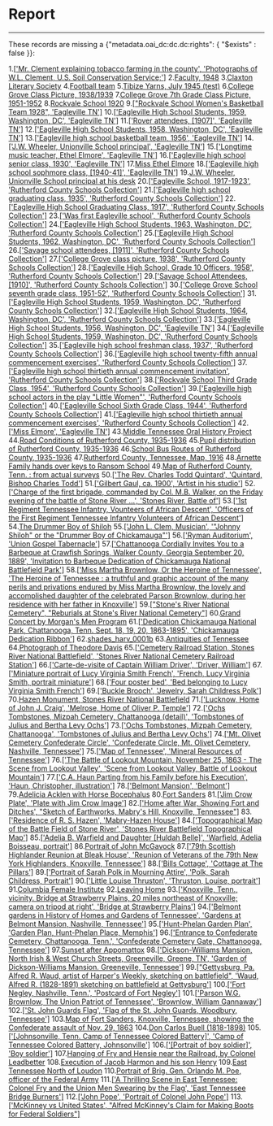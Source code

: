 # Report
---

These records are missing a {"metadata.oai_dc:dc.dc:rights": { "$exists" : false }}:

1.[['Mr. Clement explaining tobacco farming in the county', 'Photographs of W.L. Clement, U.S. Soil Conservation Service;']](http://cdm15838.contentdm.oclc.org/oai/oai.php?verb=GetRecord&identifier=oai:cdm15838.contentdm.oclc.org:cannon/370&metadataPrefix=oai_dc)
2.[Faculty, 1948](http://cdm15838.contentdm.oclc.org/oai/oai.php?verb=GetRecord&identifier=oai:cdm15838.contentdm.oclc.org:mtsu1/1528&metadataPrefix=oai_dc)
3.[Claxton Literary Society](http://cdm15838.contentdm.oclc.org/oai/oai.php?verb=GetRecord&identifier=oai:cdm15838.contentdm.oclc.org:mtsu1/1979&metadataPrefix=oai_dc)
4.[Football team](http://cdm15838.contentdm.oclc.org/oai/oai.php?verb=GetRecord&identifier=oai:cdm15838.contentdm.oclc.org:mtsu1/1981&metadataPrefix=oai_dc)
5.[Tibize Yarns, July 1945 (test)](http://cdm15838.contentdm.oclc.org/oai/oai.php?verb=GetRecord&identifier=oai:cdm15838.contentdm.oclc.org:p15838coll4/6109&metadataPrefix=oai_dc)
6.[College Grove Class Picture, 1938/1939](http://cdm15838.contentdm.oclc.org/oai/oai.php?verb=GetRecord&identifier=oai:cdm15838.contentdm.oclc.org:schools/1&metadataPrefix=oai_dc)
7.[College Grove 7th Grade Class Picture, 1951-1952](http://cdm15838.contentdm.oclc.org/oai/oai.php?verb=GetRecord&identifier=oai:cdm15838.contentdm.oclc.org:schools/2&metadataPrefix=oai_dc)
8.[Rockvale School 1920](http://cdm15838.contentdm.oclc.org/oai/oai.php?verb=GetRecord&identifier=oai:cdm15838.contentdm.oclc.org:schools/3&metadataPrefix=oai_dc)
9.[["Rockvale School Women's Basketball Team 1928", 'Eagleville TN']](http://cdm15838.contentdm.oclc.org/oai/oai.php?verb=GetRecord&identifier=oai:cdm15838.contentdm.oclc.org:schools/4&metadataPrefix=oai_dc)
10.[['Eagleville High School Students, 1959, Washington, DC', 'Eagleville TN']](http://cdm15838.contentdm.oclc.org/oai/oai.php?verb=GetRecord&identifier=oai:cdm15838.contentdm.oclc.org:schools/7&metadataPrefix=oai_dc)
11.[['Rover attendees, [1907]', 'Eagleville TN']](http://cdm15838.contentdm.oclc.org/oai/oai.php?verb=GetRecord&identifier=oai:cdm15838.contentdm.oclc.org:schools/8&metadataPrefix=oai_dc)
12.[['Eagleville High School Students, 1958, Washington, DC', 'Eagleville TN']](http://cdm15838.contentdm.oclc.org/oai/oai.php?verb=GetRecord&identifier=oai:cdm15838.contentdm.oclc.org:schools/9&metadataPrefix=oai_dc)
13.[['Eagleville high school basketball team, 1956', 'Eagleville TN']](http://cdm15838.contentdm.oclc.org/oai/oai.php?verb=GetRecord&identifier=oai:cdm15838.contentdm.oclc.org:schools/10&metadataPrefix=oai_dc)
14.[['J.W. Wheeler, Unionville School principal', 'Eagleville TN']](http://cdm15838.contentdm.oclc.org/oai/oai.php?verb=GetRecord&identifier=oai:cdm15838.contentdm.oclc.org:schools/11&metadataPrefix=oai_dc)
15.[['Longtime music teacher, Ethel Elmore', 'Eagleville TN']](http://cdm15838.contentdm.oclc.org/oai/oai.php?verb=GetRecord&identifier=oai:cdm15838.contentdm.oclc.org:schools/12&metadataPrefix=oai_dc)
16.[['Eagleville high school senior class, 1930', 'Eagleville TN']](http://cdm15838.contentdm.oclc.org/oai/oai.php?verb=GetRecord&identifier=oai:cdm15838.contentdm.oclc.org:schools/13&metadataPrefix=oai_dc)
17.[Miss Ethel Elmore](http://cdm15838.contentdm.oclc.org/oai/oai.php?verb=GetRecord&identifier=oai:cdm15838.contentdm.oclc.org:schools/14&metadataPrefix=oai_dc)
18.[['Eagleville high school sophmore class, [1940-41]', 'Eagleville TN']](http://cdm15838.contentdm.oclc.org/oai/oai.php?verb=GetRecord&identifier=oai:cdm15838.contentdm.oclc.org:schools/15&metadataPrefix=oai_dc)
19.[J.W. Wheeler, Unionville School principal at his desk](http://cdm15838.contentdm.oclc.org/oai/oai.php?verb=GetRecord&identifier=oai:cdm15838.contentdm.oclc.org:schools/16&metadataPrefix=oai_dc)
20.[['Eagleville School, 1917-1923', 'Rutherford County Schools Collection']](http://cdm15838.contentdm.oclc.org/oai/oai.php?verb=GetRecord&identifier=oai:cdm15838.contentdm.oclc.org:schools/17&metadataPrefix=oai_dc)
21.[['Eagleville high school graduating class, 1935', 'Rutherford County Schools Collection']](http://cdm15838.contentdm.oclc.org/oai/oai.php?verb=GetRecord&identifier=oai:cdm15838.contentdm.oclc.org:schools/18&metadataPrefix=oai_dc)
22.[['Eagleville High School Graduating Class, 1917', 'Rutherford County Schools Collection']](http://cdm15838.contentdm.oclc.org/oai/oai.php?verb=GetRecord&identifier=oai:cdm15838.contentdm.oclc.org:schools/19&metadataPrefix=oai_dc)
23.[['Was first Eagleville school', 'Rutherford County Schools Collection']](http://cdm15838.contentdm.oclc.org/oai/oai.php?verb=GetRecord&identifier=oai:cdm15838.contentdm.oclc.org:schools/20&metadataPrefix=oai_dc)
24.[['Eagleville High School Students, 1963, Washington, DC', 'Rutherford County Schools Collection']](http://cdm15838.contentdm.oclc.org/oai/oai.php?verb=GetRecord&identifier=oai:cdm15838.contentdm.oclc.org:schools/21&metadataPrefix=oai_dc)
25.[['Eagleville High School Students, 1962, Washington, DC', 'Rutherford County Schools Collection']](http://cdm15838.contentdm.oclc.org/oai/oai.php?verb=GetRecord&identifier=oai:cdm15838.contentdm.oclc.org:schools/22&metadataPrefix=oai_dc)
26.[['Savage school attendees, [1911]', 'Rutherford County Schools Collection']](http://cdm15838.contentdm.oclc.org/oai/oai.php?verb=GetRecord&identifier=oai:cdm15838.contentdm.oclc.org:schools/23&metadataPrefix=oai_dc)
27.[['College Grove class picture, 1938', 'Rutherford County Schools Collection']](http://cdm15838.contentdm.oclc.org/oai/oai.php?verb=GetRecord&identifier=oai:cdm15838.contentdm.oclc.org:schools/24&metadataPrefix=oai_dc)
28.[['Eagleville High School, Grade 10 Officers, 1958', 'Rutherford County Schools Collection']](http://cdm15838.contentdm.oclc.org/oai/oai.php?verb=GetRecord&identifier=oai:cdm15838.contentdm.oclc.org:schools/25&metadataPrefix=oai_dc)
29.[['Savage School Attendees, [1910]', 'Rutherford County Schools Collection']](http://cdm15838.contentdm.oclc.org/oai/oai.php?verb=GetRecord&identifier=oai:cdm15838.contentdm.oclc.org:schools/26&metadataPrefix=oai_dc)
30.[['College Grove School seventh grade class, 1951-52', 'Rutherford County Schools Collection']](http://cdm15838.contentdm.oclc.org/oai/oai.php?verb=GetRecord&identifier=oai:cdm15838.contentdm.oclc.org:schools/27&metadataPrefix=oai_dc)
31.[['Eagleville High School Students, 1959, Washington, DC', 'Rutherford County Schools Collection']](http://cdm15838.contentdm.oclc.org/oai/oai.php?verb=GetRecord&identifier=oai:cdm15838.contentdm.oclc.org:schools/28&metadataPrefix=oai_dc)
32.[['Eagleville High School Students, 1964, Washington, DC', 'Rutherford County Schools Collection']](http://cdm15838.contentdm.oclc.org/oai/oai.php?verb=GetRecord&identifier=oai:cdm15838.contentdm.oclc.org:schools/29&metadataPrefix=oai_dc)
33.[['Eagleville High School Students, 1956, Washington, DC', 'Eagleville TN']](http://cdm15838.contentdm.oclc.org/oai/oai.php?verb=GetRecord&identifier=oai:cdm15838.contentdm.oclc.org:schools/30&metadataPrefix=oai_dc)
34.[['Eagleville High School Students, 1959, Washington, DC', 'Rutherford County Schools Collection']](http://cdm15838.contentdm.oclc.org/oai/oai.php?verb=GetRecord&identifier=oai:cdm15838.contentdm.oclc.org:schools/31&metadataPrefix=oai_dc)
35.[['Eagleville high school freshman class, 1937', 'Rutherford County Schools Collection']](http://cdm15838.contentdm.oclc.org/oai/oai.php?verb=GetRecord&identifier=oai:cdm15838.contentdm.oclc.org:schools/32&metadataPrefix=oai_dc)
36.[['Eagleville high school twenty-fifth annual commencement exercises', 'Rutherford County Schools Collection']](http://cdm15838.contentdm.oclc.org/oai/oai.php?verb=GetRecord&identifier=oai:cdm15838.contentdm.oclc.org:schools/33&metadataPrefix=oai_dc)
37.[['Eagleville high school thirtieth annual commencement invitation', 'Rutherford County Schools Collection']](http://cdm15838.contentdm.oclc.org/oai/oai.php?verb=GetRecord&identifier=oai:cdm15838.contentdm.oclc.org:schools/34&metadataPrefix=oai_dc)
38.[['Rockvale School Third Grade Class, 1954', 'Rutherford County Schools Collection']](http://cdm15838.contentdm.oclc.org/oai/oai.php?verb=GetRecord&identifier=oai:cdm15838.contentdm.oclc.org:schools/35&metadataPrefix=oai_dc)
39.[['Eagleville high school actors in the play "Little Women"', 'Rutherford County Schools Collection']](http://cdm15838.contentdm.oclc.org/oai/oai.php?verb=GetRecord&identifier=oai:cdm15838.contentdm.oclc.org:schools/36&metadataPrefix=oai_dc)
40.[['Eagleville School Sixth Grade Class, 1944', 'Rutherford County Schools Collection']](http://cdm15838.contentdm.oclc.org/oai/oai.php?verb=GetRecord&identifier=oai:cdm15838.contentdm.oclc.org:schools/37&metadataPrefix=oai_dc)
41.[['Eagleville high school thirtieth annual commencement exercises', 'Rutherford County Schools Collection']](http://cdm15838.contentdm.oclc.org/oai/oai.php?verb=GetRecord&identifier=oai:cdm15838.contentdm.oclc.org:schools/38&metadataPrefix=oai_dc)
42.[['Miss Elmore', 'Eagleville TN']](http://cdm15838.contentdm.oclc.org/oai/oai.php?verb=GetRecord&identifier=oai:cdm15838.contentdm.oclc.org:schools/39&metadataPrefix=oai_dc)
43.[Middle Tennessee Oral History Project](http://cdm15838.contentdm.oclc.org/oai/oai.php?verb=GetRecord&identifier=oai:cdm15838.contentdm.oclc.org:schools/40&metadataPrefix=oai_dc)
44.[Road Conditions of Rutherford County, 1935-1936](http://cdm15838.contentdm.oclc.org/oai/oai.php?verb=GetRecord&identifier=oai:cdm15838.contentdm.oclc.org:schools/41&metadataPrefix=oai_dc)
45.[Pupil distribution of Rutherford County, 1935-1936](http://cdm15838.contentdm.oclc.org/oai/oai.php?verb=GetRecord&identifier=oai:cdm15838.contentdm.oclc.org:schools/42&metadataPrefix=oai_dc)
46.[School Bus Routes of Rutherford County, 1935-1936](http://cdm15838.contentdm.oclc.org/oai/oai.php?verb=GetRecord&identifier=oai:cdm15838.contentdm.oclc.org:schools/43&metadataPrefix=oai_dc)
47.[Rutherford County, Tennessee, Map, 1916](http://cdm15838.contentdm.oclc.org/oai/oai.php?verb=GetRecord&identifier=oai:cdm15838.contentdm.oclc.org:schools/44&metadataPrefix=oai_dc)
48.[Arnette Family hands over keys to Ransom School](http://cdm15838.contentdm.oclc.org/oai/oai.php?verb=GetRecord&identifier=oai:cdm15838.contentdm.oclc.org:schools/46&metadataPrefix=oai_dc)
49.[Map of Rutherford County, Tenn. : from actual surveys](http://cdm15838.contentdm.oclc.org/oai/oai.php?verb=GetRecord&identifier=oai:cdm15838.contentdm.oclc.org:schools/47&metadataPrefix=oai_dc)
50.[['The Rev. Charles Todd Quintard', 'Quintard, Bishop Charles Todd']](http://cdm15838.contentdm.oclc.org/oai/oai.php?verb=GetRecord&identifier=oai:cdm15838.contentdm.oclc.org:shades/6&metadataPrefix=oai_dc)
51.[['Gilbert Gaul, ca. 1900', 'Artist in his studio']](http://cdm15838.contentdm.oclc.org/oai/oai.php?verb=GetRecord&identifier=oai:cdm15838.contentdm.oclc.org:shades/13&metadataPrefix=oai_dc)
52.[['Charge of the first brigade, commanded by Col. M.B. Walker, on the Friday evening of the battle of Stone River …', 'Stones River, Battle of']](http://cdm15838.contentdm.oclc.org/oai/oai.php?verb=GetRecord&identifier=oai:cdm15838.contentdm.oclc.org:shades/16&metadataPrefix=oai_dc)
53.[['1st Regiment Tennessee Infantry, Vounteers of African Descent', 'Officers of the First Regiment Tennessee Infantry Volunteers of African Descent']](http://cdm15838.contentdm.oclc.org/oai/oai.php?verb=GetRecord&identifier=oai:cdm15838.contentdm.oclc.org:shades/21&metadataPrefix=oai_dc)
54.[The Drummer Boy of Shiloh](http://cdm15838.contentdm.oclc.org/oai/oai.php?verb=GetRecord&identifier=oai:cdm15838.contentdm.oclc.org:shades/22&metadataPrefix=oai_dc)
55.[['John L. Clem, Musician', '"Johnny Shiloh" or the  "Drummer Boy of Chickamauga"']](http://cdm15838.contentdm.oclc.org/oai/oai.php?verb=GetRecord&identifier=oai:cdm15838.contentdm.oclc.org:shades/26&metadataPrefix=oai_dc)
56.[['Ryman Auditorium', 'Union Gospel Tabernacle']](http://cdm15838.contentdm.oclc.org/oai/oai.php?verb=GetRecord&identifier=oai:cdm15838.contentdm.oclc.org:shades/27&metadataPrefix=oai_dc)
57.[['Chattanooga Cordially Invites You to a Barbeque at Crawfish Springs, Walker County, Georgia September 20, 1889', 'Invitation to Barbeque Dedication of Chickamauga National Battlefield Park']](http://cdm15838.contentdm.oclc.org/oai/oai.php?verb=GetRecord&identifier=oai:cdm15838.contentdm.oclc.org:shades/30&metadataPrefix=oai_dc)
58.[['Miss Martha Brownlow,  Or the Heroine of Tennessee', 'The Heroine of Tennessee : a truthful and graphic account of the many perils and privations endured by Miss Martha Brownlow, the lovely and accomplished daughter of the celebrated Parson Brownlow, during her residence with her father in Knoxville']](http://cdm15838.contentdm.oclc.org/oai/oai.php?verb=GetRecord&identifier=oai:cdm15838.contentdm.oclc.org:shades/31&metadataPrefix=oai_dc)
59.[["Stone's River National Cemetery", "Reburials at Stone's River National Cemetery"]](http://cdm15838.contentdm.oclc.org/oai/oai.php?verb=GetRecord&identifier=oai:cdm15838.contentdm.oclc.org:shades/32&metadataPrefix=oai_dc)
60.[Grand Concert by Morgan's Men Program](http://cdm15838.contentdm.oclc.org/oai/oai.php?verb=GetRecord&identifier=oai:cdm15838.contentdm.oclc.org:shades/62&metadataPrefix=oai_dc)
61.[['Dedication Chickamauga National Park, Chattanooga, Tenn. Sept. 18, 19, 20, 1863-1895', 'Chickamauga Dedication Ribbon']](http://cdm15838.contentdm.oclc.org/oai/oai.php?verb=GetRecord&identifier=oai:cdm15838.contentdm.oclc.org:shades/79&metadataPrefix=oai_dc)
62.[shades_harv_0001b](http://cdm15838.contentdm.oclc.org/oai/oai.php?verb=GetRecord&identifier=oai:cdm15838.contentdm.oclc.org:shades/90&metadataPrefix=oai_dc)
63.[Antiquities of Tennessee](http://cdm15838.contentdm.oclc.org/oai/oai.php?verb=GetRecord&identifier=oai:cdm15838.contentdm.oclc.org:shades/100&metadataPrefix=oai_dc)
64.[Photograph of Theodore Davis](http://cdm15838.contentdm.oclc.org/oai/oai.php?verb=GetRecord&identifier=oai:cdm15838.contentdm.oclc.org:shades/105&metadataPrefix=oai_dc)
65.[['Cemetery Railroad Station, Stones River National Battlefield', 'Stones River National Cemetery Railroad Station']](http://cdm15838.contentdm.oclc.org/oai/oai.php?verb=GetRecord&identifier=oai:cdm15838.contentdm.oclc.org:shades/117&metadataPrefix=oai_dc)
66.[['Carte-de-visite of Captain William Driver', 'Driver, William']](http://cdm15838.contentdm.oclc.org/oai/oai.php?verb=GetRecord&identifier=oai:cdm15838.contentdm.oclc.org:shades/120&metadataPrefix=oai_dc)
67.[['Miniature portrait of Lucy Virginia Smith French', 'French, Lucy Virginia Smith, portrait miniature']](http://cdm15838.contentdm.oclc.org/oai/oai.php?verb=GetRecord&identifier=oai:cdm15838.contentdm.oclc.org:shades/124&metadataPrefix=oai_dc)
68.[['Four poster bed', 'Bed belonging to Lucy Virginia Smith French']](http://cdm15838.contentdm.oclc.org/oai/oai.php?verb=GetRecord&identifier=oai:cdm15838.contentdm.oclc.org:shades/131&metadataPrefix=oai_dc)
69.[['Buckle Brooch', 'Jewelry, Sarah Childress Polk']](http://cdm15838.contentdm.oclc.org/oai/oai.php?verb=GetRecord&identifier=oai:cdm15838.contentdm.oclc.org:shades/132&metadataPrefix=oai_dc)
70.[Hazen Monument, Stones River National Battlefield](http://cdm15838.contentdm.oclc.org/oai/oai.php?verb=GetRecord&identifier=oai:cdm15838.contentdm.oclc.org:shades/150&metadataPrefix=oai_dc)
71.[['Lucknow, Home of John J. Craig', 'Melrose, Home of Oliver P. Temple']](http://cdm15838.contentdm.oclc.org/oai/oai.php?verb=GetRecord&identifier=oai:cdm15838.contentdm.oclc.org:shades/157&metadataPrefix=oai_dc)
72.[['Ochs Tombstones, Mizpah Cemetery, Chattanooga (detail)', 'Tombstones of Julius and Bertha Levy Ochs']](http://cdm15838.contentdm.oclc.org/oai/oai.php?verb=GetRecord&identifier=oai:cdm15838.contentdm.oclc.org:shades/164&metadataPrefix=oai_dc)
73.[['Ochs Tombstones, Mizpah Cemetery, Chattanooga', 'Tombstones of Julius and Bertha Levy Ochs']](http://cdm15838.contentdm.oclc.org/oai/oai.php?verb=GetRecord&identifier=oai:cdm15838.contentdm.oclc.org:shades/165&metadataPrefix=oai_dc)
74.[['Mt. Olivet Cemetery Confederate Circle', 'Confederate Circle, Mt. Olivet Cemetery, Nashville, Tennessee']](http://cdm15838.contentdm.oclc.org/oai/oai.php?verb=GetRecord&identifier=oai:cdm15838.contentdm.oclc.org:shades/176&metadataPrefix=oai_dc)
75.[['Map of Tennessee', 'Mineral Resources of Tennessee']](http://cdm15838.contentdm.oclc.org/oai/oai.php?verb=GetRecord&identifier=oai:cdm15838.contentdm.oclc.org:shades/191&metadataPrefix=oai_dc)
76.[['The Battle of Lookout Mountain, November 25, 1863 - The Scene from Lookout Valley', 'Scene from Lookout Valley, Battle of Lookout Mountain']](http://cdm15838.contentdm.oclc.org/oai/oai.php?verb=GetRecord&identifier=oai:cdm15838.contentdm.oclc.org:shades/197&metadataPrefix=oai_dc)
77.[['C.A. Haun Parting from his Family before his Execution', 'Haun, Christopher, illustration']](http://cdm15838.contentdm.oclc.org/oai/oai.php?verb=GetRecord&identifier=oai:cdm15838.contentdm.oclc.org:shades/202&metadataPrefix=oai_dc)
78.[['Belmont Mansion', 'Belmont']](http://cdm15838.contentdm.oclc.org/oai/oai.php?verb=GetRecord&identifier=oai:cdm15838.contentdm.oclc.org:shades/204&metadataPrefix=oai_dc)
79.[Adelicia Acklen with Horse Bocephalus](http://cdm15838.contentdm.oclc.org/oai/oai.php?verb=GetRecord&identifier=oai:cdm15838.contentdm.oclc.org:shades/205&metadataPrefix=oai_dc)
80.[Fort Sanders](http://cdm15838.contentdm.oclc.org/oai/oai.php?verb=GetRecord&identifier=oai:cdm15838.contentdm.oclc.org:shades/206&metadataPrefix=oai_dc)
81.[['Jim Crow Plate', 'Plate with Jim Crow Image']](http://cdm15838.contentdm.oclc.org/oai/oai.php?verb=GetRecord&identifier=oai:cdm15838.contentdm.oclc.org:shades/208&metadataPrefix=oai_dc)
82.[['Home after War, Showing Fort and Ditches', "Sketch of Earthworks, Mabry's Hill, Knoxville, Tennessee"]](http://cdm15838.contentdm.oclc.org/oai/oai.php?verb=GetRecord&identifier=oai:cdm15838.contentdm.oclc.org:shades/209&metadataPrefix=oai_dc)
83.[['Residence of R. S. Hazen', 'Mabry-Hazen House']](http://cdm15838.contentdm.oclc.org/oai/oai.php?verb=GetRecord&identifier=oai:cdm15838.contentdm.oclc.org:shades/211&metadataPrefix=oai_dc)
84.[['Topographical Map of the Battle Field of Stone River', 'Stones River Battlefield Topographical Map']](http://cdm15838.contentdm.oclc.org/oai/oai.php?verb=GetRecord&identifier=oai:cdm15838.contentdm.oclc.org:shades/212&metadataPrefix=oai_dc)
85.[['Adelia B. Warfield and Daughter [Huldah Belle]', 'Warfield, Adelia Boisseau, portrait']](http://cdm15838.contentdm.oclc.org/oai/oai.php?verb=GetRecord&identifier=oai:cdm15838.contentdm.oclc.org:shades/216&metadataPrefix=oai_dc)
86.[Portrait of John McGavock](http://cdm15838.contentdm.oclc.org/oai/oai.php?verb=GetRecord&identifier=oai:cdm15838.contentdm.oclc.org:shades/218&metadataPrefix=oai_dc)
87.[['79th Scottish Highlander Reunion at Bleak House', 'Reunion of Veterans of the 79th New York Highlanders, Knoxville, Tennessee']](http://cdm15838.contentdm.oclc.org/oai/oai.php?verb=GetRecord&identifier=oai:cdm15838.contentdm.oclc.org:shades/219&metadataPrefix=oai_dc)
88.[['Bills Cottage', 'Cottage at The Pillars']](http://cdm15838.contentdm.oclc.org/oai/oai.php?verb=GetRecord&identifier=oai:cdm15838.contentdm.oclc.org:shades/221&metadataPrefix=oai_dc)
89.[['Portrait of Sarah Polk in Mourning Attire', 'Polk, Sarah Childress, Portrait']](http://cdm15838.contentdm.oclc.org/oai/oai.php?verb=GetRecord&identifier=oai:cdm15838.contentdm.oclc.org:shades/222&metadataPrefix=oai_dc)
90.[['Little Louise Thruston', 'Thruston, Louise, portrait']](http://cdm15838.contentdm.oclc.org/oai/oai.php?verb=GetRecord&identifier=oai:cdm15838.contentdm.oclc.org:shades/223&metadataPrefix=oai_dc)
91.[Columbia Female Institute](http://cdm15838.contentdm.oclc.org/oai/oai.php?verb=GetRecord&identifier=oai:cdm15838.contentdm.oclc.org:shades/225&metadataPrefix=oai_dc)
92.[Leaving Home](http://cdm15838.contentdm.oclc.org/oai/oai.php?verb=GetRecord&identifier=oai:cdm15838.contentdm.oclc.org:shades/229&metadataPrefix=oai_dc)
93.[['Knoxville, Tenn., vicinity. Bridge at Strawberry Plains, 20 miles northeast of Knoxville; camera on tripod at right', 'Bridge at Strawberry Plains']](http://cdm15838.contentdm.oclc.org/oai/oai.php?verb=GetRecord&identifier=oai:cdm15838.contentdm.oclc.org:shades/230&metadataPrefix=oai_dc)
94.[['Belmont gardens in History of Homes and Gardens of Tennessee', 'Gardens at Belmont Mansion, Nashville, Tennessee']](http://cdm15838.contentdm.oclc.org/oai/oai.php?verb=GetRecord&identifier=oai:cdm15838.contentdm.oclc.org:shades/235&metadataPrefix=oai_dc)
95.[['Hunt-Phelan Garden Plan', 'Garden Plan, Hunt-Phelan Place, Memphis']](http://cdm15838.contentdm.oclc.org/oai/oai.php?verb=GetRecord&identifier=oai:cdm15838.contentdm.oclc.org:shades/236&metadataPrefix=oai_dc)
96.[['Entrance to Confederate Cemetery, Chattanooga, Tenn.', 'Confederate Cemetery Gate, Chattanooga, Tennessee']](http://cdm15838.contentdm.oclc.org/oai/oai.php?verb=GetRecord&identifier=oai:cdm15838.contentdm.oclc.org:shades/238&metadataPrefix=oai_dc)
97.[Sunset after Appomattox](http://cdm15838.contentdm.oclc.org/oai/oai.php?verb=GetRecord&identifier=oai:cdm15838.contentdm.oclc.org:shades/239&metadataPrefix=oai_dc)
98.[['Dickson-Williams Mansion, North Irish & West Church Streets, Greeneville, Greene, TN', 'Garden of Dickson-Williams Mansion. Greeneville, Tennessee']](http://cdm15838.contentdm.oclc.org/oai/oai.php?verb=GetRecord&identifier=oai:cdm15838.contentdm.oclc.org:shades/240&metadataPrefix=oai_dc)
99.[["Gettysburg, Pa. Alfred R. Waud, artist of Harper's Weekly, sketching on battlefield", 'Waud, Alfred R. (1828-1891) sketching on battlefield at  Gettysburg']](http://cdm15838.contentdm.oclc.org/oai/oai.php?verb=GetRecord&identifier=oai:cdm15838.contentdm.oclc.org:shades/246&metadataPrefix=oai_dc)
100.[['Fort Negley, Nashville, Tenn.', 'Postcard of Fort Negley']](http://cdm15838.contentdm.oclc.org/oai/oai.php?verb=GetRecord&identifier=oai:cdm15838.contentdm.oclc.org:shades/263&metadataPrefix=oai_dc)
101.[['Parson W.G. Brownlow, The Union Patriot of Tennessee', 'Brownlow, William Gannaway']](http://cdm15838.contentdm.oclc.org/oai/oai.php?verb=GetRecord&identifier=oai:cdm15838.contentdm.oclc.org:shades/267&metadataPrefix=oai_dc)
102.[['St. John Guards Flag', 'Flag of the St. John Guards, Woodbury, Tennessee']](http://cdm15838.contentdm.oclc.org/oai/oai.php?verb=GetRecord&identifier=oai:cdm15838.contentdm.oclc.org:shades/268&metadataPrefix=oai_dc)
103.[Map of Fort Sanders, Knoxville, Tennessee, showing the Confederate assault of Nov. 29, 1863](http://cdm15838.contentdm.oclc.org/oai/oai.php?verb=GetRecord&identifier=oai:cdm15838.contentdm.oclc.org:shades/269&metadataPrefix=oai_dc)
104.[Don Carlos Buell (1818-1898)](http://cdm15838.contentdm.oclc.org/oai/oai.php?verb=GetRecord&identifier=oai:cdm15838.contentdm.oclc.org:shades/270&metadataPrefix=oai_dc)
105.[['[Johnsonville, Tenn. Camp of Tennessee Colored Battery]', 'Camp of Tennessee Colored Battery, Johnsonville']](http://cdm15838.contentdm.oclc.org/oai/oai.php?verb=GetRecord&identifier=oai:cdm15838.contentdm.oclc.org:shades/271&metadataPrefix=oai_dc)
106.[['[Portrait of boy soldier]', 'Boy soldier']](http://cdm15838.contentdm.oclc.org/oai/oai.php?verb=GetRecord&identifier=oai:cdm15838.contentdm.oclc.org:shades/276&metadataPrefix=oai_dc)
107.[Hanging of Fry and Hensie near the Railroad, by Colonel Leadbetter](http://cdm15838.contentdm.oclc.org/oai/oai.php?verb=GetRecord&identifier=oai:cdm15838.contentdm.oclc.org:shades/278&metadataPrefix=oai_dc)
108.[Execution of Jacob Harmon and his son Henry](http://cdm15838.contentdm.oclc.org/oai/oai.php?verb=GetRecord&identifier=oai:cdm15838.contentdm.oclc.org:shades/279&metadataPrefix=oai_dc)
109.[East Tennessee North of Loudon](http://cdm15838.contentdm.oclc.org/oai/oai.php?verb=GetRecord&identifier=oai:cdm15838.contentdm.oclc.org:shades/294&metadataPrefix=oai_dc)
110.[Portrait of Brig. Gen. Orlando M. Poe, officer of the Federal Army](http://cdm15838.contentdm.oclc.org/oai/oai.php?verb=GetRecord&identifier=oai:cdm15838.contentdm.oclc.org:shades/295&metadataPrefix=oai_dc)
111.[['A Thrilling Scene in East Tennessee: Colonel Fry and the Union Men Swearing by the Flag', 'East Tennessee Bridge Burners']](http://cdm15838.contentdm.oclc.org/oai/oai.php?verb=GetRecord&identifier=oai:cdm15838.contentdm.oclc.org:shades/303&metadataPrefix=oai_dc)
112.[['John Pope', 'Portrait of Colonel John Pope']](http://cdm15838.contentdm.oclc.org/oai/oai.php?verb=GetRecord&identifier=oai:cdm15838.contentdm.oclc.org:shades/304&metadataPrefix=oai_dc)
113.[['McKinney vs United States', "Alfred McKinney's Claim for Making Boots for Federal Soldiers"]](http://cdm15838.contentdm.oclc.org/oai/oai.php?verb=GetRecord&identifier=oai:cdm15838.contentdm.oclc.org:shades/306&metadataPrefix=oai_dc)
